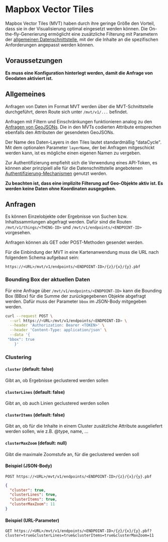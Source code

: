 # Mapbox Vector Tiles

Mapbox Vector Tiles (MVT) haben durch ihre geringe Größe den Vorteil, dass sie in der Visualisierung optimal eingesetzt werden können. Die On-the-fly-Generierung ermöglicht eine zusätzliche Filterung mit Parametern der [allgemeinen Datenschnittstelle](/docs/api/contents), mit der die Inhalte an die spezifischen Anforderungen angepasst werden können.

<!-- Durch optimiertes Micro-Caching wird ein zusätzlicher Performance-Boost erzielt. -->

## Voraussetzungen

**Es muss eine Konfiguration hinterlegt werden, damit die Anfrage von Geodaten aktiviert ist.**

## Allgemeines

Anfragen von Daten im Format MVT werden über die MVT-Schnittstelle durchgeführt, deren Route sich unter `/mvt/v1/...` befindet.

Anfragen mit Filtern und Einschränkungen funktionieren analog zu den [Anfragen von GeoJSONs](/docs/api/geodata/geojson). Die in den MVTs codierten Attribute entsprechen ebenfalls den Attributen der gesendeten GeoJSONs.

Der Name des Daten-Layers in den Tiles lautet standardmäßig "dataCycle". Mit dem optionalen Parameter `layerName`, der bei Anfragen mitgeschickt werden kann, ist es mögliche einen eigenen Namen zu vergeben.

Zur Authentifizierung empfiehlt sich die Verwendung eines API-Token, es können aber prinzipiell alle für die Datenschnittstelle angebotenen [Authentifizierung-Mechanismen](/docs/api#authentifizierung) genutzt werden.


**Zu beachten ist, dass eine implizite Filterung auf Geo-Objekte aktiv ist. Es werden keine Daten ohne Koordinaten ausgegeben.**

## Anfragen

Es können Einzelobjekte oder Ergebnisse von Suchen bzw. Inhaltssammlungen abgefragt werden. Dafür sind die Routen `/mvt/v1/things/<THING-ID>` und `/mvt/v1/endpoints/<ENDPOINT-ID>` vorgesehen.

Anfragen können als GET oder POST-Methoden gesendet werden.

Für die Einbindung der MVT in eine Kartenanwendung muss die URL nach folgendem Schema aufgebaut sein:

```url
https://<URL>/mvt/v1/endpoints/<ENDPOINT-ID>/{z}/{x}/{y}.pbf
```

### Bounding Box der aktuellen Daten

Für eine Anfrage über `/mvt/v1/endpoints/<ENDPOINT-ID>` kann die Bounding Box (BBox) für die Summe der zurückgegebenen Objekte abgefragt werden. Dafür muss der Parameter `bbox` im JSON-Body mitgegeben werden.

```bash
curl --request POST \
  --url https://<URL>/mvt/v1/endpoints/<ENDPOINT-ID> \
  --header 'Authorization: Bearer <TOKEN>' \
  --header 'Content-Type: application/json' \
  --data '{
 "bbox": true
    }'
```

### Clustering
#### ```cluster``` (default: false)
Gibt an, ob Ergebnisse geclustered werden sollen

#### ```clusterLines``` (default: false)
Gibt an, ob auch Linien geclustered werden sollen

#### ```clusterItems``` (default: false)
Gibt an, ob für die Inhalte in einem Cluster zusätzliche Attribute ausgeliefert werden sollen,
wie z.B. @type, name, ...

#### ```clusterMaxZoom``` (default: null)
Gibt die maximale Zoomstufe an, für die geclustered werden soll

#### Beispiel (JSON-Body)
```url
POST https://<URL>/mvt/v1/endpoints/<ENDPOINT-ID>/{z}/{x}/{y}.pbf
```
```json
{
  "cluster": true,
  "clusterLines": true,
  "clusterItems": true,
  "clusterMaxZoom": 11
}
```
#### Beispiel (URL-Parameter)
```url
GET https://<URL>/mvt/v1/endpoints/<ENDPOINT-ID>/{z}/{x}/{y}.pbf?cluster=true&clusterLines=true&clusterItems=true&clusterMaxZoom=11
```
